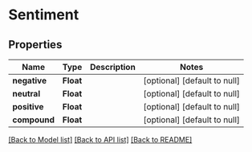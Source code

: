 # Sentiment
## Properties

| Name | Type | Description | Notes |
|------------ | ------------- | ------------- | -------------|
| **negative** | **Float** |  | [optional] [default to null] |
| **neutral** | **Float** |  | [optional] [default to null] |
| **positive** | **Float** |  | [optional] [default to null] |
| **compound** | **Float** |  | [optional] [default to null] |

[[Back to Model list]](../README.md#documentation-for-models) [[Back to API list]](../README.md#documentation-for-api-endpoints) [[Back to README]](../README.md)


